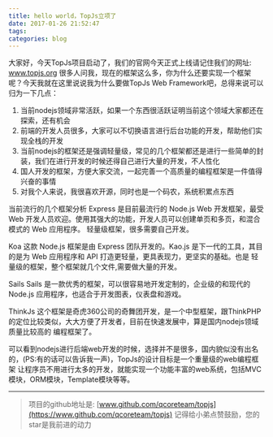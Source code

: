 ```yaml
---
title: hello world，TopJs立项了
date: 2017-01-26 21:52:47
tags:
categories: blog
---
```

大家好，今天TopJs项目启动了，我们的官网今天正式上线请记住我们的网址: www.topjs.org
很多人问我，现在的框架这么多，你为什么还要实现一个框架呢？今天我就在这里说说我为什么要做TopJs Web Framework吧，总得来说可以归为一下几点：
1. 当前nodejs领域非常活跃，如果一个东西很活跃证明当前这个领域大家都还在探索，还有机会
2. 前端的开发人员很多，大家可以不切换语言进行后台功能的开发，帮助他们实现全栈的开发
3. 当前nodejs的框架还是强调轻量级，常见的几个框架都还是进行一些简单的封装，我们在进行开发的时候还得自己进行大量的开发，不人性化
4. 国人开发的框架，方便大家交流，一起完善一个高质量的编程框架是一件值得兴奋的事情
5. 对我个人来说，我很喜欢开源，同时也是一个码农，系统积累点东西

当前流行的几个框架分析
Express
是目前最流行的 Node.js Web 开发框架，最受 Web 开发人员欢迎。使用其强大的功能，开发人员可以创建单页和多页，和混合模式的 Web 应用程序。
轻量级框架，很多需要自己开发。

Koa
这款 Node.js 框架是由 Express 团队开发的。Kao.js 是下一代的工具，其目的是为 Web 应用程序和 API 打造更轻量，更具表现力，更坚实的基础。也是
轻量级的框架，整个框架就几个文件,需要做大量的开发。

Sails
Sails 是一款优秀的框架，可以很容易地开发定制的，企业级的和现代的 Node.js 应用程序，也适合于开发图表，仪表盘和游戏。

ThinkJs
这个框架是奇虎360公司的奇舞团开发，是一个中型框架，跟ThinkPHP的定位比较类似，大大方便了开发者，目前在快速发展中，算是国内nodejs领域质量比较高的
编程框架了。

可以看到nodejs进行后端web开发的时候，选择并不是很多，国内貌似没有出名的，(PS:有的话可以告诉我一声)，TopJs的设计目标是一个重量级的web编程框架
让程序员不用进行太多的开发，就能实现一个功能丰富的web系统，包括MVC模块，ORM模块，Template模块等等。
***

> 项目的github地址是: [www.github.com/qcoreteam/topjs](https://www.github.com/qcoreteam/topjs)
记得给小弟点赞鼓励，您的star是我前进的动力
